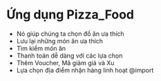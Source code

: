 # Ứng dụng Pizza_Food

- Nó giúp chúng ta chọn đồ ăn ưa thích
- Lưu lại những món ăn ưa thích
- Tìm kiếm món ăn
- Thanh toán dễ dàng với các lựa chọn
- Thêm Voucher, Mã giảm giá và Xu
- Lựa chọn địa điểm nhận hàng linh hoạt
  @import
